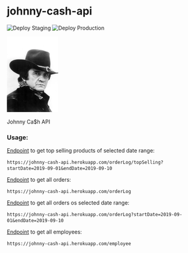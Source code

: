 # johnny-cash-api

![Deploy Staging](https://github.com/isaiasneto/johnny-cash-api/workflows/Deploy%20Staging/badge.svg?branch=develop)
![Deploy Production](https://github.com/isaiasneto/johnny-cash-api/workflows/Deploy%20Production/badge.svg?branch=master)


![Johnny Cash](JohnnyCash.png)

Johnny Ca$h API


### Usage:

[Endpoint](https://johnny-cash-api.herokuapp.com/orderLog/topSelling?startDate=2019-09-01&endDate=2019-09-10) to get top selling products of selected date range:

```
https://johnny-cash-api.herokuapp.com/orderLog/topSelling?startDate=2019-09-01&endDate=2019-09-10
```

[Endpoint](https://johnny-cash-api.herokuapp.com/orderLog) to get all orders:

```
https://johnny-cash-api.herokuapp.com/orderLog
```

[Endpoint](https://johnny-cash-api.herokuapp.com/orderLog?startDate=2019-09-01&endDate=2019-09-10) to get all orders os selected date range:

```
https://johnny-cash-api.herokuapp.com/orderLog?startDate=2019-09-01&endDate=2019-09-10
```

[Endpoint](https://johnny-cash-api.herokuapp.com/employee) to get all employees:

```
https://johnny-cash-api.herokuapp.com/employee
```
